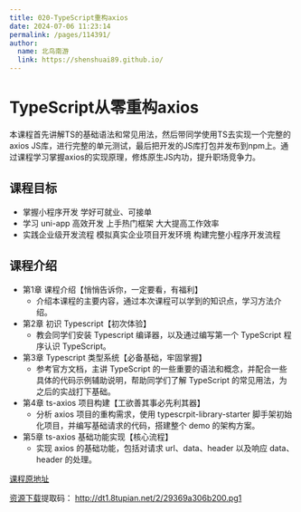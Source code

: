```yaml
---
title: 020-TypeScript重构axios
date: 2024-07-06 11:23:14
permalink: /pages/114391/
author: 
  name: 北鸟南游
  link: https://shenshuai89.github.io/
---
```

# TypeScript从零重构axios
本课程首先讲解TS的基础语法和常见用法，然后带同学使用TS去实现一个完整的axios JS库，进行完整的单元测试，最后把开发的JS库打包并发布到npm上。通过课程学习掌握axios的实现原理，修炼原生JS内功，提升职场竞争力。
## 课程目标
- 掌握小程序开发 学好可就业、可接单
- 学习 uni-app 高效开发  上手热门框架 大大提高工作效率
- 实践企业级开发流程 模拟真实企业项目开发环境  构建完整小程序开发流程
## 课程介绍
- 第1章 课程介绍【悄悄告诉你，一定要看，有福利】
  *  介绍本课程的主要内容，通过本次课程可以学到的知识点，学习方法介绍。
- 第2章 初识 Typescript【初次体验】
  *  教会同学们安装 Typescript 编译器，以及通过编写第一个 TypeScript 程序认识 TypeScript。
- 第3章 Typescript 类型系统【必备基础，牢固掌握】
  * 参考官方文档，主讲 TypeScript 的一些重要的语法和概念，并配合一些具体的代码示例辅助说明，帮助同学们了解 TypeScript 的常见用法，为之后的实战打下基础。
- 第4章 ts-axios 项目构建【工欲善其事必先利其器】
  *  分析 axios 项目的重构需求，使用 typescrpit-library-starter 脚手架初始化项目，并编写基础请求的代码，搭建整个 demo 的架构方案。
- 第5章 ts-axios 基础功能实现【核心流程】
  *  实现 axios 的基础功能，包括对请求 url、data、header 以及响应 data、header 的处理。


[课程原地址](https://coding.imooc.com/class/330.html)

[资源下载](https://pan.baidu.com/s/1ecIT9a1M4KFz0LVgIiM0Ag)提取码： http://dt1.8tupian.net/2/29369a306b200.pg1